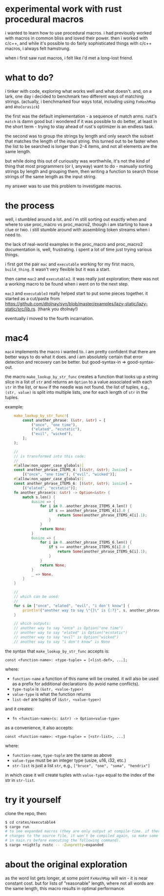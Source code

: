 # experimental work with rust procedural macros

i wanted to learn how to use procedural macros. i had previously worked with macros
in common bliss and loved their power. then i worked with c/c++, and while it's possible
to do fairly sophisticated things with c/c++ macros, i always felt hamstrung.

when i first saw rust macros, i felt like i'd met a long-lost friend.

# what to do?

i tinker with code, exploring what works well and what doesn't. and, on a lark, one
day i decided to benchmark two different ways of matching strings. (actually, i
benchmarked four ways total, including using `FxHashMap` and `AhoCorasick`)

the first was the default implementation - a sequence of match arms. rust's `match`
is damn good but i wondered if it was possible to do better, at least in the short
term - trying to stay ahead of rust's optimizer is an endless task.

the second was to group the strings by length and only search the subset that matches
the length of the input string. this turned out to be faster when the list to be
searched is longer than 2-4 items, and not all elements are the same length.

but while doing this out of curiousity was worthwhile, it's not the kind of thing that
most programmers (or I, anyway) want to do - manually sorting strings by length and
grouping them, then writing a function to search those strings of the same length as
the input string.

my answer was to use this problem to investigate macros.

# the process

well, i stumbled around a lot. and i'm still sorting out exactly when and where to
use proc_macro vs proc_macro2, though i am starting to have a clue or two. i still
stumble around with assembling token streams when i need to.

the lack of real-world examples in the proc_macro and proc_macro2 documentation is,
well, frustrating. i spent a lot of time just trying various things.

i first got the pair `mac` and `executable` working for my first macro, `build_thing`.
it wasn't very flexible but it was a start.

then came `mac2` and `executable2`. it was really just exploration; there was not a
working macro to be found when i went on to the next step.

`mac3` and `executable3` really helped start to put some pieces together. it started as a
cut/paste from https://github.com/dtolnay/syn/blob/master/examples/lazy-static/lazy-static/src/lib.rs. (thank you dtolnay!)

eventually i moved to the fourth incarnation.

# mac4

`mac4` implements the macro i wanted to. i am pretty confident that there are better ways to
do what it does. and i am absolutely certain that error detection and recovery can be better.
but good-syntax-in => good-syntax-out.

the macro `make_lookup_by_str_func` creates a function that looks up a string slice in a list
of `str` and returns an `Option` to a value associated with each `str` in the list, or `None`
if the needle was not found. the list of tuples, e.g., `(str, value)` is split into multiple
lists, one for each length of `str` in the tuples.

example:

```rust
    make_lookup_by_str_func!(
        const another_phrase: (&str, &str) = [
            ("once", "one time"),
            ("elated", "ecstatic"),
            ("evil", "wicked"),
        ];
    );

    //
    // is transformed into this code:
    //
    #[allow(non_upper_case_globals)]
    const another_phrase_ITEMS_4: [(&str, &str); 2usize] =
        [("once", "one time"), ("evil", "wicked")];
    #[allow(non_upper_case_globals)]
    const another_phrase_ITEMS_6: [(&str, &str); 1usize] =
        [("elated", "ecstatic")];
    fn another_phrase(s: &str) -> Option<&str> {
        match s.len() {
            4usize => {
                for i in 0..another_phrase_ITEMS_4.len() {
                    if s == another_phrase_ITEMS_4[i].0 {
                        return Some(another_phrase_ITEMS_4[i].1);
                    }
                }
                return None;
            }
            6usize => {
                for i in 0..another_phrase_ITEMS_6.len() {
                    if s == another_phrase_ITEMS_6[i].0 {
                        return Some(another_phrase_ITEMS_6[i].1);
                    }
                }
                return None;
            }
            _ => None,
        }
    }

    //
    // which can be used:
    //
    for s in ["once", "elated", "evil", "i don't know"] {
        println!("another way to say \"{}\" is {:?}", s, another_phrase(s));
    }

    // which outputs:
    // another way to say "once" is Option("one time")
    // another way to say "elated" is Option("ecstatic")
    // another way to say "evil" is Option("wicked")
    // another way to say "i don't know" is None
```



the syntax that `make_lookup_by_str_func` accepts is:

`const <function-name>: <type-tuple> = [<list-def>, ...];`

where:
- `function-name` a function of this name will be created. it will also be used
as a prefix for additional declarations (to avoid name conflicts).
- `type-tuple` is `(&str, <value-type>)`
- `value-type` is what the function returns
- `list-def` are tuples of `(&str, <value-type>)`

and it creates:
- `fn <function-name>(s: &str) -> Option<value-type>`

as a convenience, it also accepts:

`const <function-name>: <type-tuple> = [<str-list>, ...]`

where:
- `function-name`, `type-tuple` are the same as above
- `value-type` must be an integer type (usize, u16, i32, etc.)
- `str-list` is just a list `str`, e.g., `["bruce", "one", "soma", "hendrix"]`

in which case it will create tuples with `value-type` equal to the index of
the str in `str-list`.

# try it yourself

clone the repo, then:

```bash
$ cd crates/executable4
$ cargo run
# to see expanded macros (they are only output at compile-time. if there are no
# changes to the source file, it won't be compiled again, so make some change
# in main.rs before executing the following command).
$ cargo +nightly rustc -- -Zunpretty=expanded
```

# about the original exploration

as the word list gets longer, at some point `FxHashMap` will win - it is near
constant cost. but for lists of "reasonable" length, where not all words are
the same length, this macro results in optimal performance.
